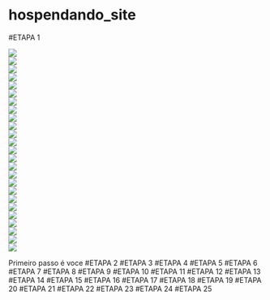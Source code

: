 # hospendando_site

#ETAPA 1
<div align="left">
  <img src="https://github.com/WenkerI/hospendando_site/blob/main/1.png"\>
</div>
<div align="left">
  <img src="https://github.com/WenkerI/hospendando_site/blob/main/1.5.png"\>
</div>
<div align="left">
  <img src="https://github.com/WenkerI/hospendando_site/blob/main/2.png"\>
</div>
<div align="left">
  <img src="https://github.com/WenkerI/hospendando_site/blob/main/3.png"\>
</div>
<div align="left">
  <img src="https://github.com/WenkerI/hospendando_site/blob/main/4.png"\>
</div>
<div align="left">
  <img src="https://github.com/WenkerI/hospendando_site/blob/main/5.png"\>
</div>
<div align="left">
  <img src="https://github.com/WenkerI/hospendando_site/blob/main/6.png"\>
</div>
<div align="left">
  <img src="https://github.com/WenkerI/hospendando_site/blob/main/7.png"\>
</div>
<div align="left">
  <img src="https://github.com/WenkerI/hospendando_site/blob/main/8.png"\>
</div>
<div align="left">
  <img src="https://github.com/WenkerI/hospendando_site/blob/main/9.png"\>
</div>
<div align="left">
  <img src="https://github.com/WenkerI/hospendando_site/blob/main/10.png"\>
</div>
<div align="left">
  <img src="https://github.com/WenkerI/hospendando_site/blob/main/11.png"\>
</div>
<div align="left">
  <img src="https://github.com/WenkerI/hospendando_site/blob/main/12.png"\>
</div>
<div align="left">
  <img src="https://github.com/WenkerI/hospendando_site/blob/main/13.png"\>
</div>
<div align="left">
  <img src="https://github.com/WenkerI/hospendando_site/blob/main/14.png"\>
</div>
<div align="left">
  <img src="https://github.com/WenkerI/hospendando_site/blob/main/15.png"\>
</div>
<div align="left">
  <img src="https://github.com/WenkerI/hospendando_site/blob/main/16.png"\>
</div>
<div align="left">
  <img src="https://github.com/WenkerI/hospendando_site/blob/main/17.png"\>
</div>
<div align="left">
  <img src="https://github.com/WenkerI/hospendando_site/blob/main/18.png"\>
</div>
<div align="left">
  <img src="https://github.com/WenkerI/hospendando_site/blob/main/19.png"\>
</div>
<div align="left">
  <img src="https://github.com/WenkerI/hospendando_site/blob/main/20.png"\>
</div>
<div align="left">
  <img src="https://github.com/WenkerI/hospendando_site/blob/main/21.png"\>
</div>
<div align="left">
  <img src="https://github.com/WenkerI/hospendando_site/blob/main/22.png"\>
</div>
<div align="left">
  <img src="https://github.com/WenkerI/hospendando_site/blob/main/23.png"\>
</div>
<div align="left">
  <img src="https://github.com/WenkerI/hospendando_site/blob/main/24.png"\>
</div>

Primeiro passo é voce 
#ETAPA 2
#ETAPA 3
#ETAPA 4
#ETAPA 5
#ETAPA 6
#ETAPA 7
#ETAPA 8
#ETAPA 9
#ETAPA 10
#ETAPA 11
#ETAPA 12
#ETAPA 13
#ETAPA 14
#ETAPA 15
#ETAPA 16
#ETAPA 17
#ETAPA 18
#ETAPA 19
#ETAPA 20
#ETAPA 21
#ETAPA 22
#ETAPA 23
#ETAPA 24
#ETAPA 25
